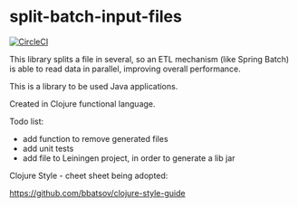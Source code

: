 # split-batch-input-files

[![CircleCI](https://circleci.com/gh/medeiros/split-batch-input-files.svg?style=svg)](https://circleci.com/gh/medeiros/split-batch-input-files)

This library splits a file in several, so an ETL mechanism (like Spring 
Batch) is able to read data in parallel, improving overall performance.

This is a library to be used Java applications.

Created in Clojure functional language.

Todo list:

- add function to remove generated files
- add unit tests
- add file to Leiningen project, in order to generate a lib jar

Clojure Style - cheet sheet being adopted:

https://github.com/bbatsov/clojure-style-guide
